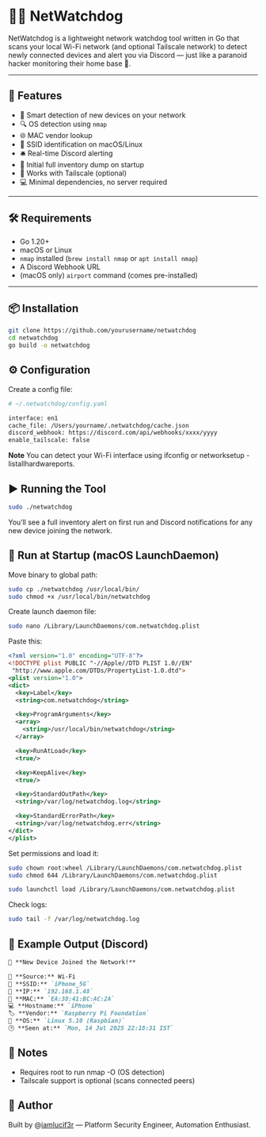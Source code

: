 # 🕵️‍♂️ NetWatchdog

NetWatchdog is a lightweight network watchdog tool written in Go that scans your local Wi-Fi network (and optional Tailscale network) to detect newly connected devices and alert you via Discord — just like a paranoid hacker monitoring their home base 👀.

---

## 🚀 Features

- 🧠 Smart detection of new devices on your network
- 🔍 OS detection using `nmap`
- 🌐 MAC vendor lookup
- 📶 SSID identification on macOS/Linux
- 🛎️ Real-time Discord alerting
- 📜 Initial full inventory dump on startup
- 🧠 Works with Tailscale (optional)
- 💻 Minimal dependencies, no server required

---

## 🛠 Requirements

- Go 1.20+
- macOS or Linux
- `nmap` installed (`brew install nmap` or `apt install nmap`)
- A Discord Webhook URL
- (macOS only) `airport` command (comes pre-installed)

---

## 📦 Installation

```bash
git clone https://github.com/yourusername/netwatchdog
cd netwatchdog
go build -o netwatchdog
```

## ⚙️ Configuration

Create a config file:

```bash
# ~/.netwatchdog/config.yaml

interface: en1
cache_file: /Users/yourname/.netwatchdog/cache.json
discord_webhook: https://discord.com/api/webhooks/xxxx/yyyy
enable_tailscale: false

```
**Note** You can detect your Wi-Fi interface using ifconfig or networksetup -listallhardwareports.

## ▶️ Running the Tool

```bash
sudo ./netwatchdog
```
You’ll see a full inventory alert on first run and Discord notifications for any new device joining the network.

## 🔁 Run at Startup (macOS LaunchDaemon)
Move binary to global path:

```bash
sudo cp ./netwatchdog /usr/local/bin/
sudo chmod +x /usr/local/bin/netwatchdog
```
Create launch daemon file:

```bash
sudo nano /Library/LaunchDaemons/com.netwatchdog.plist
```
Paste this:

```xml
<?xml version="1.0" encoding="UTF-8"?>
<!DOCTYPE plist PUBLIC "-//Apple//DTD PLIST 1.0//EN"
 "http://www.apple.com/DTDs/PropertyList-1.0.dtd">
<plist version="1.0">
<dict>
  <key>Label</key>
  <string>com.netwatchdog</string>

  <key>ProgramArguments</key>
  <array>
    <string>/usr/local/bin/netwatchdog</string>
  </array>

  <key>RunAtLoad</key>
  <true/>

  <key>KeepAlive</key>
  <true/>

  <key>StandardOutPath</key>
  <string>/var/log/netwatchdog.log</string>

  <key>StandardErrorPath</key>
  <string>/var/log/netwatchdog.err</string>
</dict>
</plist>
```

Set permissions and load it:

```bash
sudo chown root:wheel /Library/LaunchDaemons/com.netwatchdog.plist
sudo chmod 644 /Library/LaunchDaemons/com.netwatchdog.plist

sudo launchctl load /Library/LaunchDaemons/com.netwatchdog.plist
```

Check logs:
```bash
sudo tail -f /var/log/netwatchdog.log
```

## 🧪 Example Output (Discord)

```markdown
🚨 **New Device Joined the Network!**

📍 **Source:** Wi-Fi  
📶 **SSID:** `iPhone_5G`  
📡 **IP:** `192.168.1.48`  
🔗 **MAC:** `EA:38:41:BC:AC:2A`  
💻 **Hostname:** `iPhone`  
🏷️ **Vendor:** `Raspberry Pi Foundation`  
🧠 **OS:** `Linux 5.10 (Raspbian)`  
🕒 **Seen at:** `Mon, 14 Jul 2025 22:18:31 IST`
```

## 🔐 Notes

- Requires root to run nmap -O (OS detection)
- Tailscale support is optional (scans connected peers)

## 🤘 Author

Built by @[iamlucif3r](https://www.github.com/iamlucif3r) — Platform Security Engineer, Automation Enthusiast.